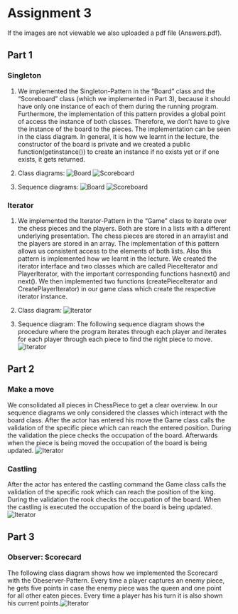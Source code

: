 
# Assignment 3
If the images are not viewable we also uploaded a pdf file (Answers.pdf).
## Part 1
### Singleton

1. We implemented the Singleton-Pattern in the “Board” class and the “Scoreboard” class (which we implemented in Part 3), 
because it should have only one instance of each of them during the running program. 
Furthermore, the implementation of this pattern provides a global point of access the instance of both classes. 
Therefore, we don’t have to give the instance of the board to the pieces. The implementation can be seen in the class diagram. In general, it is how we learnt in the lecture, the constructor of the board is private and we created a public function(getinstance()) to create an instance if no exists yet or if one exists, it gets returned.

2. Class diagrams:
![Board](./img/singleton_classdiagram_board.JPG)
![Scoreboard](./img/singleton_classdiagram_scoreboard.JPG)

3. Sequence diagrams:
![Board](./img/singleton_sequencediagram_board.JPG)
![Scoreboard](./img/singleton_sequencediagram_scoreboard.JPG)

### Iterator

1. We implemented the Iterator-Pattern in the “Game” class to iterate over the chess pieces and the players.
Both are store in a lists with a different underlying presentation. The chess pieces are stored in an arraylist and the players are stored in an array.
The implementation of this pattern allows us consistent access to the elements of both lists.
Also this pattern is implemented how we learnt in the lecture. We created the iterator interface and two classes which are called PieceIterator and PlayerIterator, with the important corresponding functions hasnext() and next(). We then implemented two functions (createPieceIterator and CreatePlayerIterator) in our game class which create the respective iterator instance.

2. Class diagram:
![Iterator](./img/iterator_classdiagram.JPG)

3. Sequence diagram:
The following sequence diagram shows the procedure where the program iterates through each player and iterates for each player through each piece to find the right piece to move.
![Iterator](./img/iterator_sequencediagram.JPG)

## Part 2
### Make a move
We consolidated all pieces in ChessPiece to get a clear overview. In our sequence diagrams we only considered the classes which interact with the board class.
After the actor has entered his move the Game class calls the validation of the specific piece which can reach the entered position. During the validation the piece checks the occupation of the board. Afterwards when the piece is being moved the occupation of the board is being updated.
![Iterator](./img/sequencediagram_makeamove.JPG)

### Castling
After the actor has entered the castling command the Game class calls the validation of the specific rook which can reach the position of the king. During the validation the rook checks the occupation of the board. When the castling is executed the occupation of the board is being updated.
![Iterator](./img/sequencediagram_castling.JPG)

## Part 3
### Observer: Scorecard
The following class diagram shows how we implemented the Scorecard with the Obeserver-Pattern. Every time a player captures an enemy piece, he gets five points in case the enemy piece was the queen and one point for all other eaten pieces. Every time a player has his turn it is also shown his current points.![Iterator](./img/observer_classdiagram_scoreboard.JPG)








